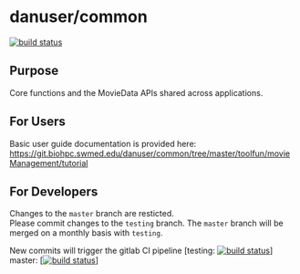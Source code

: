 # danuser/common
[![build status](https://git.biohpc.swmed.edu/danuser/common/badges/master/build.svg)](https://git.biohpc.swmed.edu/danuser/common/commits/master)

## Purpose
 Core functions and the MovieData APIs shared across applications.

For Users
---------
Basic user guide documentation is provided here: https://git.biohpc.swmed.edu/danuser/common/tree/master/toolfun/movieManagement/tutorial

For Developers
--------------
Changes to the `master` branch are resticted.  
Please commit changes to the `testing` branch. 
The `master` branch will be merged on a monthly basis with `testing`.

New commits will trigger the gitlab CI pipeline [testing: [![build status](https://git.biohpc.swmed.edu/danuser/common/badges/testing/build.svg)](https://git.biohpc.swmed.edu/danuser/common/commits/testing)] master: [[![build status](https://git.biohpc.swmed.edu/danuser/common/badges/master/build.svg)](https://git.biohpc.swmed.edu/danuser/common/commits/master)]